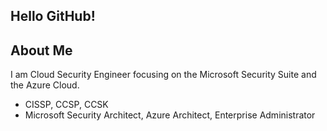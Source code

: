 ## Hello GitHub!

## About Me
I am Cloud Security Engineer focusing on the Microsoft Security Suite and the Azure Cloud.
- CISSP, CCSP, CCSK
- Microsoft Security Architect, Azure Architect, Enterprise Administrator
